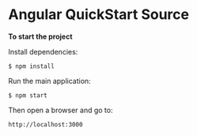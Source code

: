 # Angular QuickStart Source

**To start the project** 

 Install dependencies:

    $ npm install

  Run the main application:

    $ npm start

  Then open a browser and go to:

    http://localhost:3000
  
  
